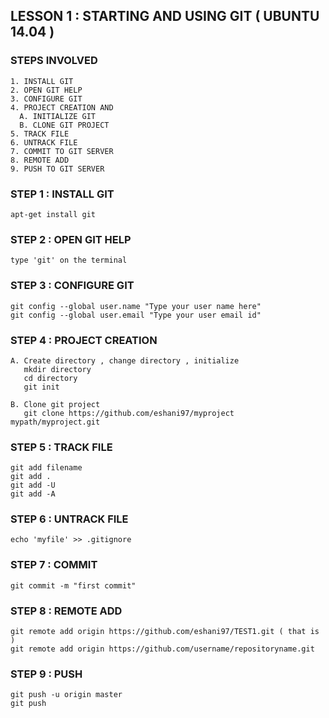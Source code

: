 ## LESSON 1 : STARTING AND USING GIT ( UBUNTU 14.04 )

### STEPS INVOLVED
    1. INSTALL GIT
    2. OPEN GIT HELP 
    3. CONFIGURE GIT
    4. PROJECT CREATION AND 
      A. INITIALIZE GIT
      B. CLONE GIT PROJECT
    5. TRACK FILE
    6. UNTRACK FILE
    7. COMMIT TO GIT SERVER
    8. REMOTE ADD
    9. PUSH TO GIT SERVER
   
   
### STEP 1 : INSTALL GIT
    apt-get install git
   
### STEP 2 : OPEN GIT HELP
    type 'git' on the terminal
  
### STEP 3 : CONFIGURE GIT
    git config --global user.name "Type your user name here"
    git config --global user.email "Type your user email id"
  

### STEP 4 : PROJECT CREATION
    A. Create directory , change directory , initialize
       mkdir directory
       cd directory
       git init
  
    B. Clone git project
       git clone https://github.com/eshani97/myproject mypath/myproject.git
    
### STEP 5 : TRACK FILE
    git add filename
    git add .
    git add -U
    git add -A
  
  
### STEP 6 : UNTRACK FILE
    echo 'myfile' >> .gitignore
  
### STEP 7 : COMMIT
    git commit -m "first commit"
    
### STEP 8 : REMOTE ADD
    git remote add origin https://github.com/eshani97/TEST1.git ( that is )
    git remote add origin https://github.com/username/repositoryname.git
    
### STEP 9 : PUSH
    git push -u origin master
    git push
  




  

  
